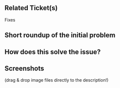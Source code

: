 ## Related Ticket(s)
Fixes 


## Short roundup of the initial problem



## How does this solve the issue?



## Screenshots
(drag & drop image files directly to the description!)
